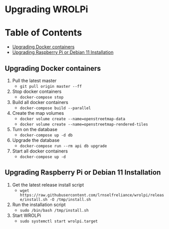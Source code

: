 # Upgrading WROLPi

# Table of Contents

* [Upgrading Docker containers](#upgrading-docker-containers)
* [Upgrading Raspberry Pi or Debian 11 Installation](#upgrading-raspberry-pi-or-debian-11-installation)

## Upgrading Docker containers

1. Pull the latest master
    * `git pull origin master --ff`
2. Stop docker containers
    * `docker-compose stop`
3. Build all docker containers
    * `docker-compose build --parallel`
4. Create the map volumes
   * `docker volume create --name=openstreetmap-data`
   * `docker volume create --name=openstreetmap-rendered-tiles`
5. Turn on the database
    * `docker-compose up -d db`
6. Upgrade the database
    * `docker-compose run --rm api db upgrade`
7. Start all docker containers
    * `docker-compose up -d`

## Upgrading Raspberry Pi or Debian 11 Installation

1. Get the latest release install script
    * `wget https://raw.githubusercontent.com/lrnselfreliance/wrolpi/release/install.sh -O /tmp/install.sh`
2. Run the installation script
    * `sudo /bin/bash /tmp/install.sh`
3. Start WROLPi
    * `sudo systemctl start wrolpi.target`
